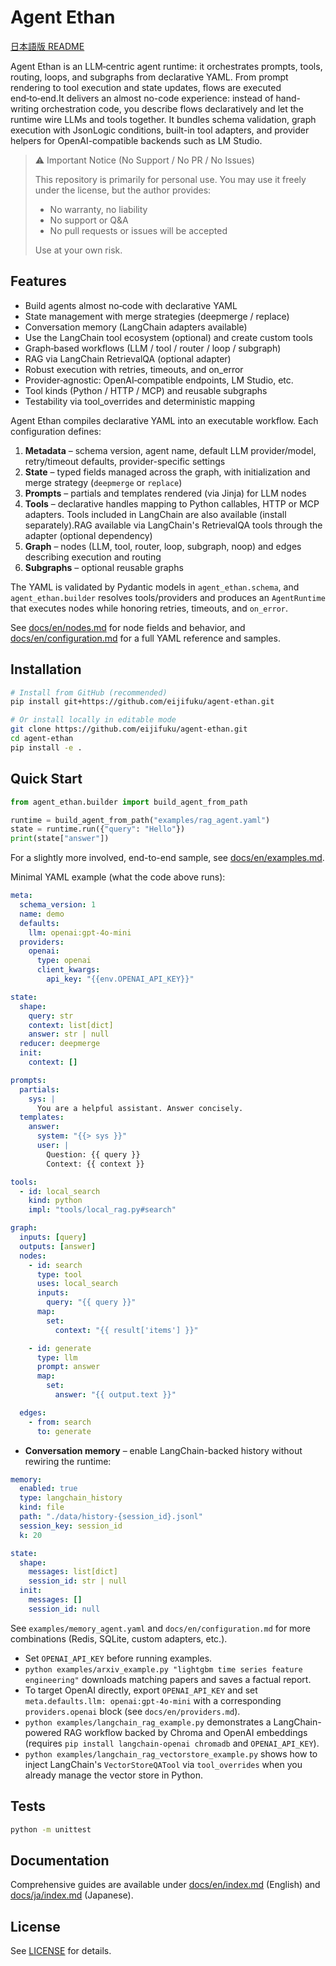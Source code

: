 # Agent Ethan

[日本語版 README](README.ja.md)

Agent Ethan is an LLM‑centric agent runtime: it orchestrates prompts, tools, routing, loops, and subgraphs from declarative YAML. From prompt rendering to tool execution and state updates, flows are executed end‑to‑end.It delivers an almost no-code experience: instead of hand-writing orchestration code, you describe flows declaratively and let the runtime wire LLMs and tools together. It bundles schema validation, graph execution with JsonLogic conditions, built-in tool adapters, and provider helpers for OpenAI-compatible backends such as LM Studio.

> ⚠️ Important Notice (No Support / No PR / No Issues)
>
> This repository is primarily for personal use. You may use it freely under the license, but the author provides:
> - No warranty, no liability
> - No support or Q&A
> - No pull requests or issues will be accepted
>
> Use at your own risk.

## Features

- Build agents almost no‑code with declarative YAML
- State management with merge strategies (deepmerge / replace)
- Conversation memory (LangChain adapters available)
- Use the LangChain tool ecosystem (optional) and create custom tools
- Graph‑based workflows (LLM / tool / router / loop / subgraph)
- RAG via LangChain RetrievalQA (optional adapter)
- Robust execution with retries, timeouts, and on_error
- Provider‑agnostic: OpenAI‑compatible endpoints, LM Studio, etc.
- Tool kinds (Python / HTTP / MCP) and reusable subgraphs
- Testability via tool_overrides and deterministic mapping

Agent Ethan compiles declarative YAML into an executable workflow. Each configuration defines:

1. **Metadata** – schema version, agent name, default LLM provider/model, retry/timeout defaults, provider-specific settings
2. **State** – typed fields managed across the graph, with initialization and merge strategy (`deepmerge` or `replace`)
3. **Prompts** – partials and templates rendered (via Jinja) for LLM nodes
4. **Tools** – declarative handles mapping to Python callables, HTTP or MCP adapters. Tools included in LangChain are also available (install separately).RAG available via LangChain's RetrievalQA tools through the adapter (optional dependency)
5. **Graph** – nodes (LLM, tool, router, loop, subgraph, noop) and edges describing execution and routing
6. **Subgraphs** – optional reusable graphs

The YAML is validated by Pydantic models in `agent_ethan.schema`, and `agent_ethan.builder` resolves tools/providers and produces an `AgentRuntime` that executes nodes while honoring retries, timeouts, and `on_error`.

See [docs/en/nodes.md](docs/en/nodes.md) for node fields and behavior, and [docs/en/configuration.md](docs/en/configuration.md) for a full YAML reference and samples.

## Installation

```bash
# Install from GitHub (recommended)
pip install git+https://github.com/eijifuku/agent-ethan.git

# Or install locally in editable mode
git clone https://github.com/eijifuku/agent-ethan.git
cd agent-ethan
pip install -e .
```

## Quick Start

```python
from agent_ethan.builder import build_agent_from_path

runtime = build_agent_from_path("examples/rag_agent.yaml")
state = runtime.run({"query": "Hello"})
print(state["answer"])
```

For a slightly more involved, end-to-end sample, see [docs/en/examples.md](docs/en/examples.md).

Minimal YAML example (what the code above runs):

```yaml
meta:
  schema_version: 1
  name: demo
  defaults:
    llm: openai:gpt-4o-mini
  providers:
    openai:
      type: openai
      client_kwargs:
        api_key: "{{env.OPENAI_API_KEY}}"

state:
  shape:
    query: str
    context: list[dict]
    answer: str | null
  reducer: deepmerge
  init:
    context: []

prompts:
  partials:
    sys: |
      You are a helpful assistant. Answer concisely.
  templates:
    answer:
      system: "{{> sys }}"
      user: |
        Question: {{ query }}
        Context: {{ context }}

tools:
  - id: local_search
    kind: python
    impl: "tools/local_rag.py#search"

graph:
  inputs: [query]
  outputs: [answer]
  nodes:
    - id: search
      type: tool
      uses: local_search
      inputs:
        query: "{{ query }}"
      map:
        set:
          context: "{{ result['items'] }}"

    - id: generate
      type: llm
      prompt: answer
      map:
        set:
          answer: "{{ output.text }}"

  edges:
    - from: search
      to: generate
```

- **Conversation memory** – enable LangChain-backed history without rewiring the runtime:

```yaml
memory:
  enabled: true
  type: langchain_history
  kind: file
  path: "./data/history-{session_id}.jsonl"
  session_key: session_id
  k: 20

state:
  shape:
    messages: list[dict]
    session_id: str | null
  init:
    messages: []
    session_id: null
```

See `examples/memory_agent.yaml` and `docs/en/configuration.md` for more combinations (Redis, SQLite, custom adapters, etc.).

- Set `OPENAI_API_KEY` before running examples.
- `python examples/arxiv_example.py "lightgbm time series feature engineering"` downloads matching papers and saves a factual report.
- To target OpenAI directly, export `OPENAI_API_KEY` and set `meta.defaults.llm: openai:gpt-4o-mini` with a corresponding `providers.openai` block (see `docs/en/providers.md`).
- `python examples/langchain_rag_example.py` demonstrates a LangChain-powered RAG workflow backed by Chroma and OpenAI embeddings (requires `pip install langchain-openai chromadb` and `OPENAI_API_KEY`).
- `python examples/langchain_rag_vectorstore_example.py` shows how to inject LangChain's `VectorStoreQATool` via `tool_overrides` when you already manage the vector store in Python.

## Tests

```bash
python -m unittest
```

## Documentation

Comprehensive guides are available under [docs/en/index.md](docs/en/index.md) (English) and [docs/ja/index.md](docs/ja/index.md) (Japanese).

## License

See [LICENSE](LICENSE) for details.
